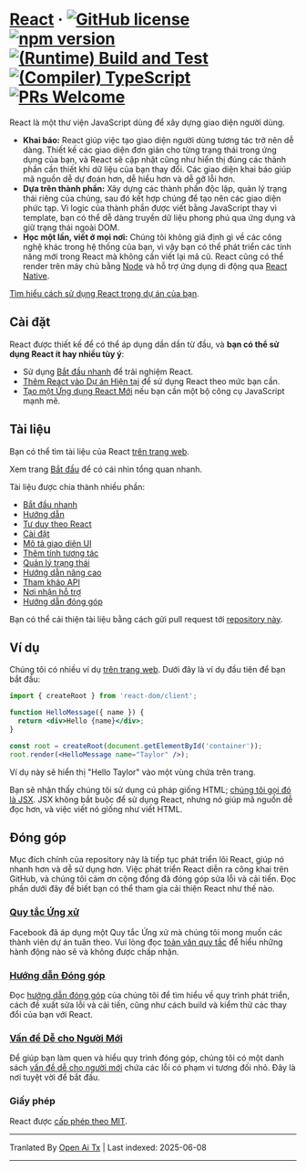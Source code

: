 # [React](https://react.dev/) &middot; [![GitHub license](https://img.shields.io/badge/license-MIT-blue.svg)](https://github.com/facebook/react/blob/main/LICENSE) [![npm version](https://img.shields.io/npm/v/react.svg?style=flat)](https://www.npmjs.com/package/react) [![(Runtime) Build and Test](https://github.com/facebook/react/actions/workflows/runtime_build_and_test.yml/badge.svg)](https://github.com/facebook/react/actions/workflows/runtime_build_and_test.yml) [![(Compiler) TypeScript](https://github.com/facebook/react/actions/workflows/compiler_typescript.yml/badge.svg?branch=main)](https://github.com/facebook/react/actions/workflows/compiler_typescript.yml) [![PRs Welcome](https://img.shields.io/badge/PRs-welcome-brightgreen.svg)](https://legacy.reactjs.org/docs/how-to-contribute.html#your-first-pull-request)

React là một thư viện JavaScript dùng để xây dựng giao diện người dùng.

* **Khai báo:** React giúp việc tạo giao diện người dùng tương tác trở nên dễ dàng. Thiết kế các giao diện đơn giản cho từng trạng thái trong ứng dụng của bạn, và React sẽ cập nhật cũng như hiển thị đúng các thành phần cần thiết khi dữ liệu của bạn thay đổi. Các giao diện khai báo giúp mã nguồn dễ dự đoán hơn, dễ hiểu hơn và dễ gỡ lỗi hơn.
* **Dựa trên thành phần:** Xây dựng các thành phần độc lập, quản lý trạng thái riêng của chúng, sau đó kết hợp chúng để tạo nên các giao diện phức tạp. Vì logic của thành phần được viết bằng JavaScript thay vì template, bạn có thể dễ dàng truyền dữ liệu phong phú qua ứng dụng và giữ trạng thái ngoài DOM.
* **Học một lần, viết ở mọi nơi:** Chúng tôi không giả định gì về các công nghệ khác trong hệ thống của bạn, vì vậy bạn có thể phát triển các tính năng mới trong React mà không cần viết lại mã cũ. React cũng có thể render trên máy chủ bằng [Node](https://nodejs.org/en) và hỗ trợ ứng dụng di động qua [React Native](https://reactnative.dev/).

[Tìm hiểu cách sử dụng React trong dự án của bạn](https://react.dev/learn).

## Cài đặt

React được thiết kế để có thể áp dụng dần dần từ đầu, và **bạn có thể sử dụng React ít hay nhiều tùy ý**:

* Sử dụng [Bắt đầu nhanh](https://react.dev/learn) để trải nghiệm React.
* [Thêm React vào Dự án Hiện tại](https://react.dev/learn/add-react-to-an-existing-project) để sử dụng React theo mức bạn cần.
* [Tạo một Ứng dụng React Mới](https://react.dev/learn/start-a-new-react-project) nếu bạn cần một bộ công cụ JavaScript mạnh mẽ.

## Tài liệu

Bạn có thể tìm tài liệu của React [trên trang web](https://react.dev/).

Xem trang [Bắt đầu](https://react.dev/learn) để có cái nhìn tổng quan nhanh.

Tài liệu được chia thành nhiều phần:

* [Bắt đầu nhanh](https://react.dev/learn)
* [Hướng dẫn](https://react.dev/learn/tutorial-tic-tac-toe)
* [Tư duy theo React](https://react.dev/learn/thinking-in-react)
* [Cài đặt](https://react.dev/learn/installation)
* [Mô tả giao diện UI](https://react.dev/learn/describing-the-ui)
* [Thêm tính tương tác](https://react.dev/learn/adding-interactivity)
* [Quản lý trạng thái](https://react.dev/learn/managing-state)
* [Hướng dẫn nâng cao](https://react.dev/learn/escape-hatches)
* [Tham khảo API](https://react.dev/reference/react)
* [Nơi nhận hỗ trợ](https://react.dev/community)
* [Hướng dẫn đóng góp](https://legacy.reactjs.org/docs/how-to-contribute.html)

Bạn có thể cải thiện tài liệu bằng cách gửi pull request tới [repository này](https://github.com/reactjs/react.dev).

## Ví dụ

Chúng tôi có nhiều ví dụ [trên trang web](https://react.dev/). Dưới đây là ví dụ đầu tiên để bạn bắt đầu:

```jsx
import { createRoot } from 'react-dom/client';

function HelloMessage({ name }) {
  return <div>Hello {name}</div>;
}

const root = createRoot(document.getElementById('container'));
root.render(<HelloMessage name="Taylor" />);
```

Ví dụ này sẽ hiển thị "Hello Taylor" vào một vùng chứa trên trang.

Bạn sẽ nhận thấy chúng tôi sử dụng cú pháp giống HTML; [chúng tôi gọi đó là JSX](https://react.dev/learn#writing-markup-with-jsx). JSX không bắt buộc để sử dụng React, nhưng nó giúp mã nguồn dễ đọc hơn, và việc viết nó giống như viết HTML.

## Đóng góp

Mục đích chính của repository này là tiếp tục phát triển lõi React, giúp nó nhanh hơn và dễ sử dụng hơn. Việc phát triển React diễn ra công khai trên GitHub, và chúng tôi cảm ơn cộng đồng đã đóng góp sửa lỗi và cải tiến. Đọc phần dưới đây để biết bạn có thể tham gia cải thiện React như thế nào.

### [Quy tắc Ứng xử](https://code.fb.com/codeofconduct)

Facebook đã áp dụng một Quy tắc Ứng xử mà chúng tôi mong muốn các thành viên dự án tuân theo. Vui lòng đọc [toàn văn quy tắc](https://code.fb.com/codeofconduct) để hiểu những hành động nào sẽ và không được chấp nhận.

### [Hướng dẫn Đóng góp](https://legacy.reactjs.org/docs/how-to-contribute.html)

Đọc [hướng dẫn đóng góp](https://legacy.reactjs.org/docs/how-to-contribute.html) của chúng tôi để tìm hiểu về quy trình phát triển, cách đề xuất sửa lỗi và cải tiến, cũng như cách build và kiểm thử các thay đổi của bạn với React.

### [Vấn đề Dễ cho Người Mới](https://github.com/facebook/react/labels/good%20first%20issue)

Để giúp bạn làm quen và hiểu quy trình đóng góp, chúng tôi có một danh sách [vấn đề dễ cho người mới](https://github.com/facebook/react/labels/good%20first%20issue) chứa các lỗi có phạm vi tương đối nhỏ. Đây là nơi tuyệt vời để bắt đầu.

### Giấy phép

React được [cấp phép theo MIT](./LICENSE).

---

Tranlated By [Open Ai Tx](https://github.com/OpenAiTx/OpenAiTx) | Last indexed: 2025-06-08

---